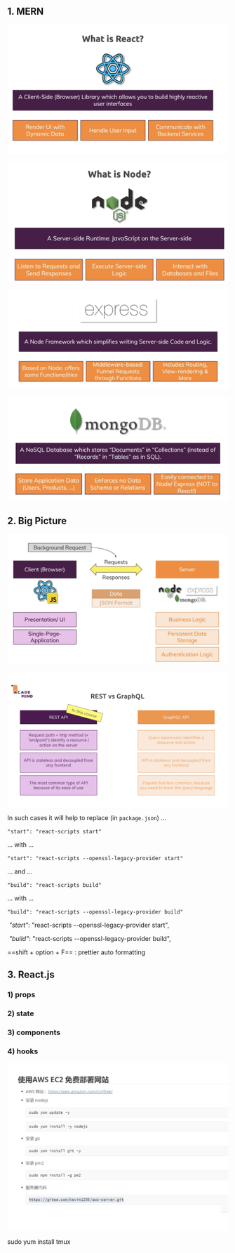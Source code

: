 ## 1. MERN

![image-20230721015619066](images/image-20230721015619066.png)

![image-20230721020108672](images/image-20230721020108672.png)

![image-20230721020442797](images/image-20230721020442797.png)

![image-20230721020618924](images/image-20230721020618924.png)



## 2. Big Picture

![image-20230721023158351](images/image-20230721023158351.png)

![image-20230721162042788](images/image-20230721162042788.png)

In such cases it will help to replace (in `package.json`) ...

```
"start": "react-scripts start" 
```

... with ...

```
"start": "react-scripts --openssl-legacy-provider start"
```

... and ...

```
"build": "react-scripts build" 
```

... with ...

```
"build": "react-scripts --openssl-legacy-provider build"
```

​    *"start"*: "react-scripts --openssl-legacy-provider start",

​    *"build"*: "react-scripts --openssl-legacy-provider build",

==shift + option + F== : prettier auto formatting

## 3. React.js

### 1) props

### 2) state

### 3) components

### 4) hooks


![image-20230807232609653](images/image-20230807232609653.png)

sudo yum install tmux

